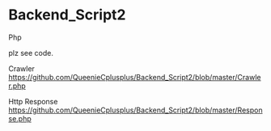 # Backend_Script2
Php

plz see code.

Crawler https://github.com/QueenieCplusplus/Backend_Script2/blob/master/Crawler.php

Http Response
https://github.com/QueenieCplusplus/Backend_Script2/blob/master/Response.php




